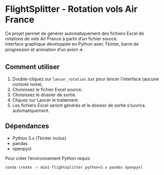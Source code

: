 # FlightSplitter - Rotation vols Air France

Ce projet permet de générer automatiquement des fichiers Excel de rotations de vols Air France à partir d’un fichier source.  
Interface graphique développée en Python avec Tkinter, barre de progression et animation d’un avion ✈️.

## Comment utiliser

1. Double-cliquez sur `lancer_rotation.bat` pour lancer l’interface (aucune console noire).  
2. Choisissez le fichier Excel source.  
3. Choisissez le dossier de sortie.  
4. Cliquez sur Lancer le traitement.  
5. Les fichiers Excel seront générés et le dossier de sortie s’ouvrira automatiquement.

## Dépendances

- Python 3.x (Tkinter inclus)  
- pandas  
- openpyxl  

 Pour créer l’environnement Python requis   
```bash
conda create -n mini-flightsplitter python=3.x pandas openpyxl
